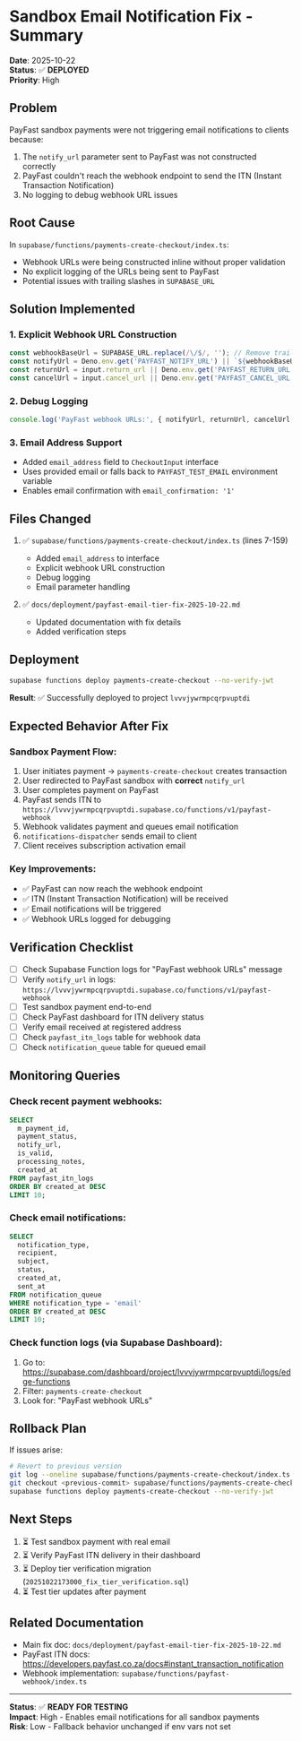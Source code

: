 # Sandbox Email Notification Fix - Summary

**Date**: 2025-10-22  
**Status**: ✅ **DEPLOYED**  
**Priority**: High

## Problem

PayFast sandbox payments were not triggering email notifications to clients because:
1. The `notify_url` parameter sent to PayFast was not constructed correctly
2. PayFast couldn't reach the webhook endpoint to send the ITN (Instant Transaction Notification)
3. No logging to debug webhook URL issues

## Root Cause

In `supabase/functions/payments-create-checkout/index.ts`:
- Webhook URLs were being constructed inline without proper validation
- No explicit logging of the URLs being sent to PayFast
- Potential issues with trailing slashes in `SUPABASE_URL`

## Solution Implemented

### 1. Explicit Webhook URL Construction
```typescript
const webhookBaseUrl = SUPABASE_URL.replace(/\/$/, ''); // Remove trailing slash
const notifyUrl = Deno.env.get('PAYFAST_NOTIFY_URL') || `${webhookBaseUrl}/functions/v1/payfast-webhook`;
const returnUrl = input.return_url || Deno.env.get('PAYFAST_RETURN_URL') || `${webhookBaseUrl}/functions/v1/payments-webhook`;
const cancelUrl = input.cancel_url || Deno.env.get('PAYFAST_CANCEL_URL') || `${webhookBaseUrl}/functions/v1/payments-webhook`;
```

### 2. Debug Logging
```typescript
console.log('PayFast webhook URLs:', { notifyUrl, returnUrl, cancelUrl, mode });
```

### 3. Email Address Support
- Added `email_address` field to `CheckoutInput` interface
- Uses provided email or falls back to `PAYFAST_TEST_EMAIL` environment variable
- Enables email confirmation with `email_confirmation: '1'`

## Files Changed

1. ✅ `supabase/functions/payments-create-checkout/index.ts` (lines 7-159)
   - Added `email_address` to interface
   - Explicit webhook URL construction
   - Debug logging
   - Email parameter handling

2. ✅ `docs/deployment/payfast-email-tier-fix-2025-10-22.md`
   - Updated documentation with fix details
   - Added verification steps

## Deployment

```bash
supabase functions deploy payments-create-checkout --no-verify-jwt
```

**Result**: ✅ Successfully deployed to project `lvvvjywrmpcqrpvuptdi`

## Expected Behavior After Fix

### Sandbox Payment Flow:
1. User initiates payment → `payments-create-checkout` creates transaction
2. User redirected to PayFast sandbox with **correct** `notify_url`
3. User completes payment on PayFast
4. PayFast sends ITN to `https://lvvvjywrmpcqrpvuptdi.supabase.co/functions/v1/payfast-webhook`
5. Webhook validates payment and queues email notification
6. `notifications-dispatcher` sends email to client
7. Client receives subscription activation email

### Key Improvements:
- ✅ PayFast can now reach the webhook endpoint
- ✅ ITN (Instant Transaction Notification) will be received
- ✅ Email notifications will be triggered
- ✅ Webhook URLs logged for debugging

## Verification Checklist

- [ ] Check Supabase Function logs for "PayFast webhook URLs" message
- [ ] Verify `notify_url` in logs: `https://lvvvjywrmpcqrpvuptdi.supabase.co/functions/v1/payfast-webhook`
- [ ] Test sandbox payment end-to-end
- [ ] Check PayFast dashboard for ITN delivery status
- [ ] Verify email received at registered address
- [ ] Check `payfast_itn_logs` table for webhook data
- [ ] Check `notification_queue` table for queued email

## Monitoring Queries

### Check recent payment webhooks:
```sql
SELECT 
  m_payment_id,
  payment_status,
  notify_url,
  is_valid,
  processing_notes,
  created_at
FROM payfast_itn_logs
ORDER BY created_at DESC
LIMIT 10;
```

### Check email notifications:
```sql
SELECT 
  notification_type,
  recipient,
  subject,
  status,
  created_at,
  sent_at
FROM notification_queue
WHERE notification_type = 'email'
ORDER BY created_at DESC
LIMIT 10;
```

### Check function logs (via Supabase Dashboard):
1. Go to: https://supabase.com/dashboard/project/lvvvjywrmpcqrpvuptdi/logs/edge-functions
2. Filter: `payments-create-checkout`
3. Look for: "PayFast webhook URLs"

## Rollback Plan

If issues arise:
```bash
# Revert to previous version
git log --oneline supabase/functions/payments-create-checkout/index.ts
git checkout <previous-commit> supabase/functions/payments-create-checkout/index.ts
supabase functions deploy payments-create-checkout --no-verify-jwt
```

## Next Steps

1. ⏳ Test sandbox payment with real email
2. ⏳ Verify PayFast ITN delivery in their dashboard
3. ⏳ Deploy tier verification migration (`20251022173000_fix_tier_verification.sql`)
4. ⏳ Test tier updates after payment

## Related Documentation

- Main fix doc: `docs/deployment/payfast-email-tier-fix-2025-10-22.md`
- PayFast ITN docs: https://developers.payfast.co.za/docs#instant_transaction_notification
- Webhook implementation: `supabase/functions/payfast-webhook/index.ts`

---

**Status**: ✅ **READY FOR TESTING**  
**Impact**: High - Enables email notifications for all sandbox payments  
**Risk**: Low - Fallback behavior unchanged if env vars not set
